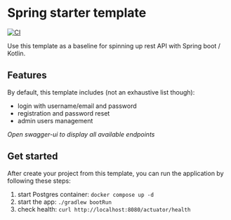 # Spring starter template

[![CI](https://github.com/ablil/spring-starter-template/actions/workflows/ci.yaml/badge.svg)](https://github.com/ablil/spring-starter-template/actions/workflows/ci.yaml)

Use this template as a baseline for spinning up rest API with Spring boot / Kotlin.

## Features

By default, this template includes (not an exhaustive list though):
* login with username/email and password
* registration and password reset
* admin users management

*Open swagger-ui to display all available endpoints*

## Get started
After create your project from this template, you can run the application by following these steps:
1. start Postgres container: `docker compose up -d`
2. start the app: `./gradlew bootRun`
3. check health: `curl http://localhost:8080/actuator/health`

